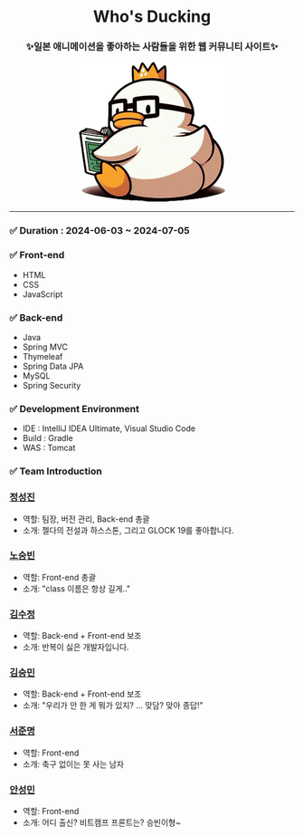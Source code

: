 <div align="center">
  <h1>Who's Ducking</h1>
  <h3>✨일본 애니메이션을 좋아하는 사람들을 위한 웹 커뮤니티 사이트✨</h3>
  <img src="src/main/webapp/images/readme/read_me_duck.PNG" alt="logo">
</div>

---

### ✅ Duration : 2024-06-03 ~ 2024-07-05

### ✅ Front-end
- HTML
- CSS
- JavaScript

### ✅ Back-end
- Java
- Spring MVC
- Thymeleaf
- Spring Data JPA
- MySQL
- Spring Security

### ✅ Development Environment
- IDE : IntelliJ IDEA Ultimate, Visual Studio Code
- Build : Gradle
- WAS : Tomcat

### ✅ Team Introduction

### **[정성진](https://github.com/jngsngjn)**
- 역할: 팀장, 버전 관리, Back-end 총괄
- 소개: 젤다의 전설과 하스스톤, 그리고 GLOCK 19를 좋아합니다.

### **[노승빈](https://github.com/SeungBeenNoh)**
- 역할: Front-end 총괄
- 소개: "class 이름은 항상 길게.."

### **[김수정](https://github.com/Kimsu10)**
- 역할: Back-end + Front-end 보조
- 소개: 반복이 싫은 개발자입니다.

### **[김승민](https://github.com/Booreung)**
- 역할: Back-end + Front-end 보조
- 소개: "우리가 안 한 게 뭐가 있지? ... 맞담? 맞아 종답!"

### **[서준명](https://github.com/astroboy5)**
- 역할: Front-end
- 소개: 축구 없이는 못 사는 남자

### **[안성민](https://github.com/Anseongmin5739)**
- 역할: Front-end
- 소개: 어디 출신? 비트캠프 프론트는? 승빈이형~